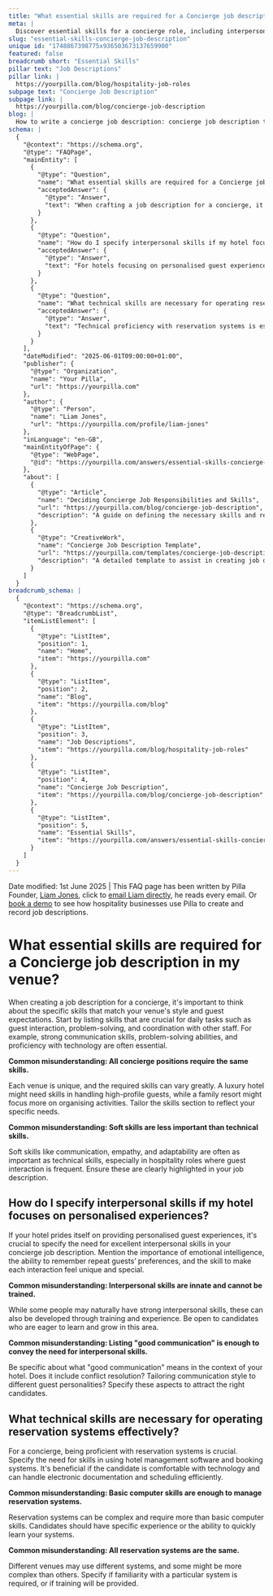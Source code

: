 ```yaml
---
title: "What essential skills are required for a Concierge job description in my venue?"
meta: |
  Discover essential skills for a concierge role, including interpersonal abilities and technical proficiency with reservation systems, tailored to your venue's needs.
slug: "essential-skills-concierge-job-description"
unique id: "1748867398775x936503673137659900"
featured: false
breadcrumb short: "Essential Skills"
pillar text: "Job Descriptions"
pillar link: |
  https://yourpilla.com/blog/hospitality-job-roles
subpage text: "Concierge Job Description"
subpage link: |
  https://yourpilla.com/blog/concierge-job-description
blog: |
  How to write a concierge job description: concierge job description template included.
schema: |
  {
    "@context": "https://schema.org",
    "@type": "FAQPage",
    "mainEntity": [
      {
        "@type": "Question",
        "name": "What essential skills are required for a Concierge job description in my venue?",
        "acceptedAnswer": {
          "@type": "Answer",
          "text": "When crafting a job description for a concierge, it is vital to consider skills that align with the unique style and guest expectations of your venue. Include skills essential for daily activities, such as guest interaction, problem-solving, and coordination with other staff. Key skills often include strong communication, problem-solving abilities, and proficiency with technology. Tailor the skills section to reflect the specific needs of your venue, considering different requirements for diverse types of hospitality environments."
        }
      },
      {
        "@type": "Question",
        "name": "How do I specify interpersonal skills if my hotel focuses on personalised experiences?",
        "acceptedAnswer": {
          "@type": "Answer",
          "text": "For hotels focusing on personalised guest experiences, it's crucial to highlight the need for excellent interpersonal skills in your concierge job description. Emphasise the importance of emotional intelligence, the ability to remember repeat guests’ preferences, and making each interaction unique. Specify that these skills can be developed through training and experience, and articulate what encompasses 'good communication' in the context of your hotel, including aspects like conflict resolution and adjusting communication styles to suit different guest personalities."
        }
      },
      {
        "@type": "Question",
        "name": "What technical skills are necessary for operating reservation systems effectively?",
        "acceptedAnswer": {
          "@type": "Answer",
          "text": "Technical proficiency with reservation systems is essential for a concierge role, necessitating skills in managing hotel management software and booking systems efficiently. It's advantageous for candidates to be comfortable with technology, capable of handling electronic documentation and scheduling effectively. Specify the need for particular experience or adaptability to learn complex systems, and clarify if familiarity with a specific system is preferred, or if training will be provided."
        }
      }
    ],
    "dateModified": "2025-06-01T09:00:00+01:00",
    "publisher": {
      "@type": "Organization",
      "name": "Your Pilla",
      "url": "https://yourpilla.com"
    },
    "author": {
      "@type": "Person",
      "name": "Liam Jones",
      "url": "https://yourpilla.com/profile/liam-jones"
    },
    "inLanguage": "en-GB",
    "mainEntityOfPage": {
      "@type": "WebPage",
      "@id": "https://yourpilla.com/answers/essential-skills-concierge-job-description"
    },
    "about": [
      {
        "@type": "Article",
        "name": "Deciding Concierge Job Responsibilities and Skills",
        "url": "https://yourpilla.com/blog/concierge-job-description",
        "description": "A guide on defining the necessary skills and responsibilities for a concierge role within hospitality venues."
      },
      {
        "@type": "CreativeWork",
        "name": "Concierge Job Description Template",
        "url": "https://yourpilla.com/templates/concierge-job-description",
        "description": "A detailed template to assist in creating job descriptions for concierge roles, focusing on required skills and experiences."
      }
    ]
  }
breadcrumb_schema: |
  {
    "@context": "https://schema.org",
    "@type": "BreadcrumbList",
    "itemListElement": [
      {
        "@type": "ListItem",
        "position": 1,
        "name": "Home",
        "item": "https://yourpilla.com"
      },
      {
        "@type": "ListItem",
        "position": 2,
        "name": "Blog",
        "item": "https://yourpilla.com/blog"
      },
      {
        "@type": "ListItem",
        "position": 3,
        "name": "Job Descriptions",
        "item": "https://yourpilla.com/blog/hospitality-job-roles"
      },
      {
        "@type": "ListItem",
        "position": 4,
        "name": "Concierge Job Description",
        "item": "https://yourpilla.com/blog/concierge-job-description"
      },
      {
        "@type": "ListItem",
        "position": 5,
        "name": "Essential Skills",
        "item": "https://yourpilla.com/answers/essential-skills-concierge-job-description"
      }
    ]
  }
---
```


Date modified: 1st June 2025 | This FAQ page has been written by Pilla Founder, [Liam Jones](https://yourpilla.com/profile/liam-jones), click to [email Liam directly](https://mailto:liam@yourpilla.com), he reads every email. Or [book a demo](https://calendly.com/pilla/demo) to see how hospitality businesses use Pilla to create and record job descriptions.

# What essential skills are required for a Concierge job description in my venue?

When creating a job description for a concierge, it's important to think about the specific skills that match your venue's style and guest expectations. Start by listing skills that are crucial for daily tasks such as guest interaction, problem-solving, and coordination with other staff. For example, strong communication skills, problem-solving abilities, and proficiency with technology are often essential.

**Common misunderstanding: All concierge positions require the same skills.**

Each venue is unique, and the required skills can vary greatly. A luxury hotel might need skills in handling high-profile guests, while a family resort might focus more on organising activities. Tailor the skills section to reflect your specific needs.

**Common misunderstanding: Soft skills are less important than technical skills.**

Soft skills like communication, empathy, and adaptability are often as important as technical skills, especially in hospitality roles where guest interaction is frequent. Ensure these are clearly highlighted in your job description.

## How do I specify interpersonal skills if my hotel focuses on personalised experiences?

If your hotel prides itself on providing personalised guest experiences, it's crucial to specify the need for excellent interpersonal skills in your concierge job description. Mention the importance of emotional intelligence, the ability to remember repeat guests’ preferences, and the skill to make each interaction feel unique and special.

**Common misunderstanding: Interpersonal skills are innate and cannot be trained.**

While some people may naturally have strong interpersonal skills, these can also be developed through training and experience. Be open to candidates who are eager to learn and grow in this area.

**Common misunderstanding: Listing "good communication" is enough to convey the need for interpersonal skills.**

Be specific about what "good communication" means in the context of your hotel. Does it include conflict resolution? Tailoring communication style to different guest personalities? Specify these aspects to attract the right candidates.

## What technical skills are necessary for operating reservation systems effectively?

For a concierge, being proficient with reservation systems is crucial. Specify the need for skills in using hotel management software and booking systems. It's beneficial if the candidate is comfortable with technology and can handle electronic documentation and scheduling efficiently.

**Common misunderstanding: Basic computer skills are enough to manage reservation systems.**

Reservation systems can be complex and require more than basic computer skills. Candidates should have specific experience or the ability to quickly learn your systems.

**Common misunderstanding: All reservation systems are the same.**

Different venues may use different systems, and some might be more complex than others. Specify if familiarity with a particular system is required, or if training will be provided.
